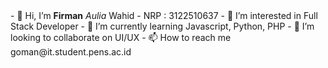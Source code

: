 <div style="border: 3px;, border-radius:5px;">
- 👋 Hi, I’m <b>Firman</b> <i>Aulia</i> Wahid
-         NRP : 3122510637
- 👀 I’m interested in Full Stack Developer
- 🌱 I’m currently learning Javascript, Python, PHP
- 💞️ I’m looking to collaborate on UI/UX
- 📫 How to reach me goman@it.student.pens.ac.id
</div>
<!---
firmanwahid/firmanwahid is a ✨ special ✨ repository because its `README.md` (this file) appears on your GitHub profile.
You can click the Preview link to take a look at your changes.
--->
